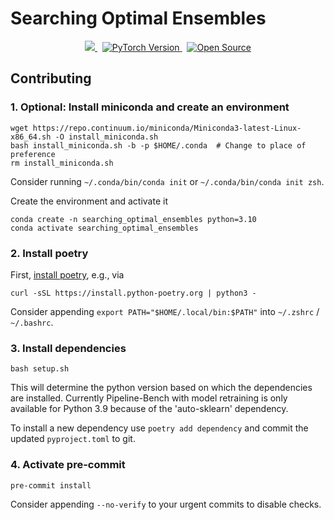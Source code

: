 # Searching Optimal Ensembles

<p align="center">
  <a href="https://github.com/releaunifreiburg/MetaLearningEnsembles">
    <img src="https://img.shields.io/badge/Python-3.10-blue?style=for-the-badge&logo=python" />
  </a>&nbsp;
  <a href="https://pytorch.org/">
    <img src="https://img.shields.io/badge/pytorch-2.0-orange?style=for-the-badge&logo=pytorch" alt="PyTorch Version" />
  </a>&nbsp;
  <a href="https://github.com/releaunifreiburg/MetaLearningEnsembles">
    <img src="https://img.shields.io/badge/open-source-9cf?style=for-the-badge&logo=Open-Source-Initiative" alt="Open Source" />
  </a>
  <!-- <a href="https://github.com/releaunifreiburg/MetaLearningEnsembles">
    <img src="https://img.shields.io/github/stars/releaunifreiburg/MetaLearningEnsembles=for-the-badge&logo=github" alt="GitHub Repo Stars" />
  </a> -->
</p>

## Contributing

### 1. Optional: Install miniconda and create an environment

```
wget https://repo.continuum.io/miniconda/Miniconda3-latest-Linux-x86_64.sh -O install_miniconda.sh
bash install_miniconda.sh -b -p $HOME/.conda  # Change to place of preference
rm install_miniconda.sh
```

Consider running `~/.conda/bin/conda init` or `~/.conda/bin/conda init zsh`.

Create the environment and activate it

```
conda create -n searching_optimal_ensembles python=3.10
conda activate searching_optimal_ensembles
```

### 2. Install poetry

First, [install poetry](https://python-poetry.org/docs), e.g., via

```
curl -sSL https://install.python-poetry.org | python3 -
```

Consider appending `export PATH="$HOME/.local/bin:$PATH"` into `~/.zshrc` / `~/.bashrc`.

### 3. Install dependencies

```
bash setup.sh
```

This will determine the python version based on which the dependencies are installed.
Currently Pipeline-Bench with model retraining is only available for Python 3.9 because of the 'auto-sklearn' dependency.

To install a new dependency use `poetry add dependency` and commit the updated `pyproject.toml` to git.

### 4. Activate pre-commit

```
pre-commit install
```

Consider appending `--no-verify` to your urgent commits to disable checks.
